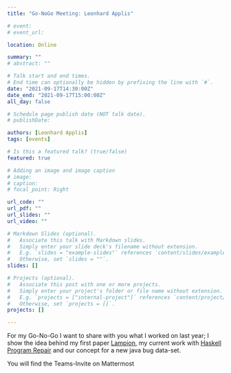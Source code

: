 ```yaml
---
title: "Go-NoGo Meeting: Leonhard Applis"

# event: 
# event_url: 

location: Online

summary: ""
# abstract: ""

# Talk start and end times.
# End time can optionally be hidden by prefixing the line with `#`.
date: "2021-09-17T14:30:00Z"
date_end: "2021-09-17T15:00:00Z"
all_day: false

# Schedule page publish date (NOT talk date).
# publishDate:

authors: [Leonhard Applis]
tags: [events]

# Is this a featured talk? (true/false)
featured: true

# Adding an image and image caption
# image:
# caption: 
# focal_point: Right

url_code: ""
url_pdf: ""
url_slides: ""
url_video: ""

# Markdown Slides (optional).
#   Associate this talk with Markdown slides.
#   Simply enter your slide deck's filename without extension.
#   E.g. `slides = "example-slides"` references `content/slides/example-slides.md`.
#   Otherwise, set `slides = ""`.
slides: []

# Projects (optional).
#   Associate this post with one or more projects.
#   Simply enter your project's folder or file name without extension.
#   E.g. `projects = ["internal-project"]` references `content/project/deep-learning/index.md`.
#   Otherwise, set `projects = []`.
projects: []

---
```



For my Go-No-Go I want to share with you what I worked on last year; 
I show the idea behind my first paper [Lampion](https://research.tudelft.nl/en/publications/assessing-robustness-of-ml-based-program-analysis-tools-using-met), 
my current work with [Haskell Program Repair](https://github.com/Tritlo/Endemic) and our concept for a new java bug data-set. 

You will find the Teams-Invite on Mattermost 


